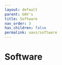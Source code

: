 ```yaml
---
layout: default
parent: UAV's
title: Software
nav_order: 3
has_children: false
permalink: uavs/software
---
```


# Software
